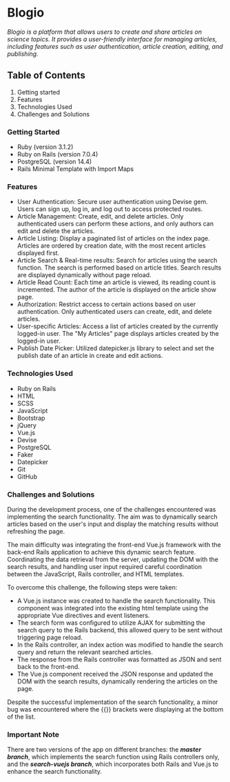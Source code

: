 # Blogio

*Blogio is a platform that allows users to create and share articles on science topics. It provides a user-friendly interface for managing articles, including features such as user authentication, article creation, editing, and publishing.*


## Table of Contents
1. Getting started
2. Features
3. Technologies Used
4. Challenges and Solutions

### Getting Started
- Ruby (version 3.1.2)
- Ruby on Rails (version 7.0.4)
- PostgreSQL (version 14.4)
- Rails Minimal Template with Import Maps

### Features
- User Authentication: Secure user authentication using Devise gem. Users can sign up, log in, and log out to access protected routes.
- Article Management: Create, edit, and delete articles. Only authenticated users can perform these actions, and only authors can edit and delete the articles.
- Article Listing: Display a paginated list of articles on the index page. Articles are ordered by creation date, with the most recent articles displayed first.
- Article Search & Real-time results: Search for articles using the search function. The search is performed based on article titles. Search results are displayed dynamically without page reload.
- Article Read Count: Each time an article is viewed, its reading count is incremented. The author of the article is displayed on the article show page.
- Authorization: Restrict access to certain actions based on user authentication. Only authenticated users can create, edit, and delete articles.
- User-specific Articles: Access a list of articles created by the currently logged-in user. The "My Articles" page displays articles created by the logged-in user.
- Publish Date Picker: Utilized datepicker.js library to select and set the publish date of an article in create and edit actions. 

### Technologies Used
- Ruby on Rails
- HTML
- SCSS
- JavaScript
- Bootstrap
- jQuery
- Vue.js
- Devise
- PostgreSQL
- Faker
- Datepicker
- Git
- GitHub

### Challenges and Solutions
During the development process, one of the challenges encountered was implementing the search functionality. The aim was to dynamically search articles based on the user's input and display the matching results without refreshing the page.

The main difficulty was integrating the front-end Vue.js framework with the back-end Rails application to achieve this dynamic search feature. Coordinating the data retrieval from the server, updating the DOM with the search results, and handling user input required careful coordination between the JavaScript, Rails controller, and HTML templates.

To overcome this challenge, the following steps were taken:

- A Vue.js instance was created to handle the search functionality. This component was integrated into the existing html template using the appropriate Vue directives and event listeners.
- The search form was configured to utilize AJAX for submitting the search query to the Rails backend, this allowed query to be sent without triggering page reload. 
- In the Rails controller, an index action was modified to handle the search query and return the relevant searched articles.
- The response from the Rails controller was formatted as JSON and sent back to the front-end.
- The Vue.js component received the JSON response and updated the DOM with the search results, dynamically rendering the articles on the page.

Despite the successful implementation of the search functionality, a minor bug was encountered where the {{}} brackets were displaying at the bottom of the list.

### Important Note 
There are two versions of the app on different branches: the ***master branch***, which implements the search function using Rails controllers only, and the ***search-vuejs branch***, which incorporates both Rails and Vue.js to enhance the search functionality.
